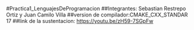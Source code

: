 #Practica1_LenguajesDeProgramacion
##Integrantes: Sebastian Restrepo Ortiz y Juan Camilo Villa 
##version de compilador:CMAKE_CXX_STANDAR 17
##link de la sustentacion:
https://youtu.be/zH59-7SGpFw 
